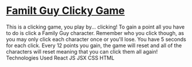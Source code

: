 # [Familt Guy Clicky Game](https://jaswhitehead.github.io/Clicky/)
This is a clicking game, you play by... clicking! To gain a point all you have to do is click a Family Guy character. Remember who you click though, as you may only click each character once or you'll lose. You have 5 seconds for each click.  Every 12 points you gain, the game will reset and all of the characters will reset meaning that you can click them all again!  Technologies Used React JS JSX CSS HTML
